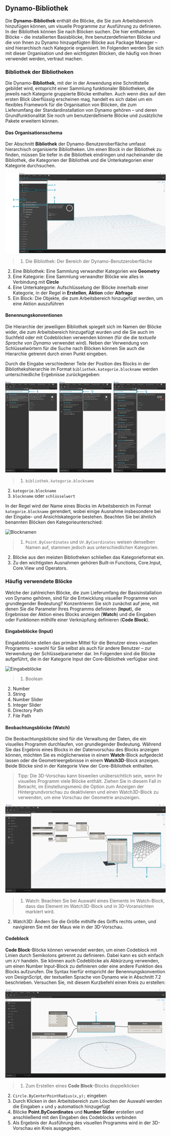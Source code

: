 

## Dynamo-Bibliothek

Die **Dynamo-Bibliothek** enthält die Blöcke, die Sie zum Arbeitsbereich hinzufügen können, um visuelle Programme zur Ausführung zu definieren. In der Bibliothek können Sie nach Blöcken suchen. Die hier enthaltenen Blöcke – die installierten Basisblöcke, Ihre benutzerdefinierten Blöcke und die von Ihnen zu Dynamo hinzugefügten Blöcke aus Package Manager – sind hierarchisch nach Kategorie organisiert. Im Folgenden werden Sie sich mit dieser Organisation und den wichtigsten Blöcken, die häufig von Ihnen verwendet werden, vertraut machen.

### Bibliothek der Bibliotheken

Die Dynamo-**Bibliothek**, mit der in der Anwendung eine Schnittstelle gebildet wird, entspricht einer Sammlung funktionaler Bibliotheken, die jeweils nach Kategorie gruppierte Blöcke enthalten. Auch wenn dies auf den ersten Blick überflüssig erscheinen mag, handelt es sich dabei um ein flexibles Framework für die Organisation von Blöcken, die zum Lieferumfang der Standardinstallation von Dynamo gehören – und deren Grundfunktionalität Sie noch um benutzerdefinierte Blöcke und zusätzliche Pakete erweitern können.

#### Das Organisationsschema

Der Abschnitt **Bibliothek** der Dynamo-Benutzeroberfläche umfasst hierarchisch organisierte Bibliotheken. Um einen Block in der Bibliothek zu finden, müssen Sie tiefer in die Bibliothek eindringen und nacheinander die Bibliothek, die Kategorien der Bibliothek und die Unterkategorien einer Kategorie durchsuchen.

![Bibliothekshierarchie](images/3-3/00-LibraryBrowsing.png)

> 1. Die Bibliothek: Der Bereich der Dynamo-Benutzeroberfläche
2. Eine Bibliothek: Eine Sammlung verwandter Kategorien wie **Geometry**
3. Eine Kategorie: Eine Sammlung verwandter Blöcke wie alles in Verbindung mit **Circle**
4. Eine Unterkategorie: Aufschlüsselung der Blöcke innerhalb einer Kategorie, in der Regel in **Erstellen**, **Aktion** oder **Abfrage**
5. Ein Block: Die Objekte, die zum Arbeitsbereich hinzugefügt werden, um eine Aktion auszuführen

#### Benennungskonventionen

Die Hierarchie der jeweiligen Bibliothek spiegelt sich im Namen der Blöcke wider, die zum Arbeitsbereich hinzugefügt wurden und die Sie auch im Suchfeld oder mit Codeblöcken verwenden können (für die die *textuelle Sprache von Dynamo* verwendet wird). Neben der Verwendung von Schlüsselwörtern für die Suche nach Blöcken können Sie auch die Hierarchie getrennt durch einen Punkt eingeben.

Durch die Eingabe verschiedener Teile der Position des Blocks in der Bibliothekshierarchie im Format ```bibliothek.kategorie.blockname``` werden unterschiedliche Ergebnisse zurückgegeben:

![Durchsuchen der Bibliothek – Aus drei "Benennungs"-PNGs erstellen](images/3-3/01-LibrarySearching.png)

> 1. ```bibliothek.kategorie.blockname```
2. ```kategorie.blockname```
3. ```blockname``` oder ```schlüsselwort```

In der Regel wird der Name eines Blocks im Arbeitsbereich im Format ```kategorie.blockname``` gerendert, wobei einige Ausnahme insbesondere bei der Eingabe- und Ansichtskategorie bestehen. Beachten Sie bei ähnlich benannten Blöcken den Kategorieunterschied:

![Blocknamen](images/3-3/02-NodeNames.png)

> 1. ```Point.ByCoordinates``` und ```UV.ByCoordinates``` weisen denselben Namen auf, stammen jedoch aus unterschiedlichen Kategorien.
2. Blöcke aus den meisten Bibliotheken schließen das Kategorieformat ein.
3. Zu den wichtigsten Ausnahmen gehören Built-in Functions, Core.Input, Core.View und Operators.

### Häufig verwendete Blöcke

Welche der zahlreichen Blöcke, die zum Lieferumfang der Basisinstallation von Dynamo gehören, sind für die Entwicklung visueller Programme von grundlegender Bedeutung? Konzentrieren Sie sich zunächst auf jene, mit denen Sie die Parameter Ihres Programms definieren (**Input**), die Ergebnisse der Aktion eines Blocks anzeigen (**Watch**) und die Eingaben oder Funktionen mithilfe einer Verknüpfung definieren (**Code Block**).

#### Eingabeblöcke (Input)

Eingabeblöcke stellen das primäre Mittel für die Benutzer eines visuellen Programms – sowohl für Sie selbst als auch für andere Benutzer – zur Verwendung der Schlüsselparameter dar. Im Folgenden sind die Blöcke aufgeführt, die in der Kategorie Input der Core-Bibliothek verfügbar sind:

![Eingabeblöcke](images/3-3/03-InputNodes.png)

> 1. Boolean
2. Number
3. String
4. Number Slider
5. Integer Slider
6. Directory Path
7. File Path

#### Beobachtungsblöcke (Watch)

Die Beobachtungsblöcke sind für die Verwaltung der Daten, die ein visuelles Programm durchlaufen, von grundlegender Bedeutung. Während Sie das Ergebnis eines Blocks in der Datenvorschau des Blocks anzeigen können, möchten Sie es möglicherweise in einem **Watch**-Block aufgedeckt lassen oder die Geometrieergebnisse in einem **Watch3D**-Block anzeigen. Beide Blöcke sind in der Kategorie View der Core-Bibliothek enthalten.

> Tipp: Die 3D-Vorschau kann bisweilen unübersichtlich sein, wenn Ihr visuelles Programm viele Blöcke enthält. Ziehen Sie in diesem Fall in Betracht, im Einstellungsmenü die Option zum Anzeigen der Hintergrundvorschau zu deaktivieren und einen Watch3D-Block zu verwenden, um eine Vorschau der Geometrie anzuzeigen.

![Watch- und Watch3D-Blöcke](images/3-3/04-WatchNodes.png)

> 1. Watch: Beachten Sie bei Auswahl eines Elements im Watch-Block, dass das Element im Watch3D-Block und in 3D-Voransichten markiert wird.
2. Watch3D: Ändern Sie die Größe mithilfe des Griffs rechts unten, und navigieren Sie mit der Maus wie in der 3D-Vorschau.

#### Codeblock

**Code Block**-Blöcke können verwendet werden, um einen Codeblock mit Linien durch Semikolons getrennt zu definieren. Dabei kann es sich einfach um ```X/Y``` handeln. Sie können auch Codeblöcke als Abkürzung verwenden, um einen Number Input-Block zu definieren oder eine andere Funktion des Blocks aufzurufen. Die Syntax hierfür entspricht der Benennungskonvention von DesignScript, der textuellen Sprache von Dynamo wie in Abschnitt 7.2 beschrieben. Versuchen Sie, mit diesem Kurzbefehl einen Kreis zu erstellen:

![Codeblock-Tastaturbefehl](images/3-3/05-CodeBlock.png)

> 1. Zum Erstellen eines **Code Block**-Blocks doppelklicken
2. ```Circle.ByCenterPointRadius(x,y);``` eingeben
3. Durch Klicken in den Arbeitsbereich zum Löschen der Auswahl werden die Eingaben ```x``` und ```y``` automatisch hinzugefügt
4. Blöcke **Point.ByCoordinates** und **Number Slider** erstellen und anschließend mit den Eingaben des Codeblocks verbinden
5. Als Ergebnis der Ausführung des visuellen Programms wird in der 3D-Vorschau ein Kreis ausgegeben.

